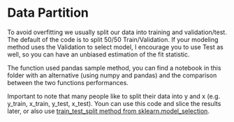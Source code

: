 # Data Partition
To avoid overfitting we usually split our data into training and validation/test. The default of the code is to split 50/50 Train/Validation. If your modeling method uses the Validation to select model, I encourage you to use Test as well, so you can have an unbiased estimation of the fit statistic.

The function used pandas sample method, you can find a notebook in this folder with an alternative (using numpy and pandas) and the comparison between the two functions performances. 

Important to note that many people like to split their data into y and x (e.g. y_train, x_train, y_test, x_test). Youn can use this code and slice the results later, or also use [train_test_split method from sklearn.model_selection](https://scikit-learn.org/stable/modules/generated/sklearn.model_selection.train_test_split.html).
